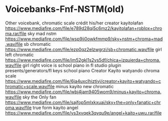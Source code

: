 # Voicebanks-Fnf-NSTM(old)
Other voicebank, chromatic scale crédit his/her creator
kayitolafan https://www.mediafire.com/file/e789d28qi5c6mz2/kayitolafan+roblox+chroma.rar/file
sky mad nstm https://www.mediafire.com/file/wsp9ii0owkfmmp9/sky+nstm+chroma+mad.wav/file
sb chromatic https://www.mediafire.com/file/ezp0qz2elzwgrzi/sb+chromatic.wav/file
girl left chromatic https://www.mediafire.com/file/im52gkl1s2vs5df/chica+izquierda+chroma.wav/file
girl right voice is school piano in fl studio plugin presents/generators/fl keys school piano
Creator Kayito watyando chroma scale https://www.mediafire.com/file/6ja4uxclhiztivj/creator+kayito+watyando+chromatic+scale.wav/file
minus kayito new chromatic https://www.mediafire.com/file/wbj4jam9405wom9/minus+kayito+chroma.wav/file
sky the Only fan https://www.mediafire.com/file/sajfop5mlxkxuai/sky+the+only+fanatic+chroma.wav/file
true form kayito angel https://www.mediafire.com/file/ys3xvqek3qyqu9e/angel+kaito+uwu.rar/file
